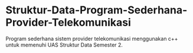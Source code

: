 # Struktur-Data-Program-Sederhana-Provider-Telekomunikasi
Program sederhana sistem provider telekomunikasi menggunakan c++ untuk memenuhi UAS Struktur Data Semester 2.
